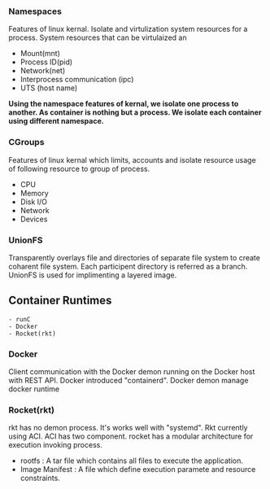 ### Namespaces

Features of linux kernal. Isolate and virtulization system resources for a process. System resources that can be virtulaized an
  - Mount(mnt)
  - Process ID(pid)
  - Network(net)
  - Interprocess communication (ipc)
  - UTS (host name)
  
**Using the namespace features of kernal, we isolate one process to another. As container is nothing but a process. We isolate each container using different namespace.** 

### CGroups

Features of linux kernal which limits, accounts and isolate resource usage of following resource to group of process.
  - CPU
  - Memory
  - Disk I/O
  - Network
  - Devices

### UnionFS

Transparently overlays file and directories of separate file system to create coharent file system. Each participent directory is referred as a branch. UnionFS is used for implimenting a layered image. 


## Container Runtimes
    - runC
    - Docker
    - Rocket(rkt)
 
### Docker 

Client communication with the Docker demon running on the Docker host with REST API. Docker introduced "containerd". Docker demon manage docker runtime

### Rocket(rkt)

rkt has no demon process. It's works well with "systemd". Rkt currently using ACI. ACI has two component. rocket has a modular architecture for execution invoking process.  

  - rootfs : A tar file which contains all files to execute the application.
  - Image Manifest : A file which define execution paramete and resource constraints.


